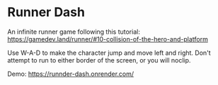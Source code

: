 # Runner Dash

An infinite runner game following this tutorial:
https://gamedev.land/runner/#10-collision-of-the-hero-and-platform

Use W-A-D to make the character jump and move left and right.
Don't attempt to run to either border of the screen, or you will noclip.

Demo: https://runnder-dash.onrender.com/

